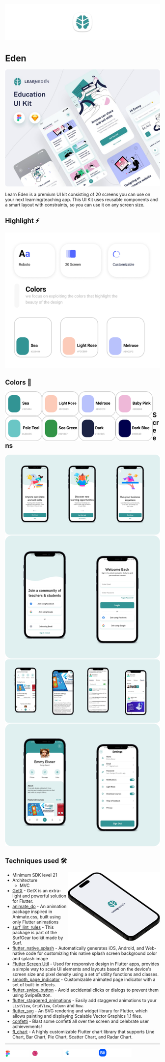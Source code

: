 [<img src="screenshots/app_logo.png"/>]()

# Eden
<img src="screenshots/Mockup.png">

Learn Eden is a premium UI kit consisting of 20 screens you can use on your next learning/teaching app. This UI Kit uses reusable components and a smart layout with constraints, so you can use it on any screen size.

## Highlight ⚡
![edan](screenshots/Heighlight.png)

## Colors 🎨
<img width="120" align="left" src="screenshots/color.png"/>
<img width="120" align="left" src="screenshots/color2.png"/>
<img width="120" align="left" src="screenshots/color3.png"/>
<img width="120" align="left" src="screenshots/color4.png"/>
<img width="120" align="left" src="screenshots/color5.png"/>
<img width="120" align="left" src="screenshots/color6.png"/>
<img width="120" align="left" src="screenshots/color7.png"/>
<img width="120" align="left" src="screenshots/color8.png"/>

<br>
<br/>


## Screens
![Frame_1](screenshots/Frame_1.png)
![Frame_2](screenshots/Frame_2.png)
![Frame_3](screenshots/Frame_3.png)
![Frame_4](screenshots/Frame_4.png)


## Techniques used 🛠️

<img width="300" align="right" src="screenshots/logo.png" alt="preview" />

- Minimum SDK level 21
- Architecture
    - MVC
- [GetX](https://pub.dev/packages/get) - GetX is an extra-light and powerful solution for Flutter.
- [animate_do](https://pub.dev/packages/animate_do) - An animation package inspired in Animate.css, built using only Flutter animations
- [surf_lint_rules](https://pub.dev/packages/surf_lint_rules) - This package is part of the SurfGear toolkit made by Surf.
- [flutter_native_splash](https://pub.dev/packages/flutter_native_splash) - Automatically generates iOS, Android, and Web-native code for customizing this native splash screen background color and splash image
- [Flutter Screen Util](https://pub.dev/packages/flutter_screenutil) - Used for responsive design in Flutter apps, provides a simple way to scale UI elements and layouts based on the device's screen size and pixel density using a set of utility functions and classes.
- [smooth_page_indicator](https://pub.dev/packages/smooth_page_indicator) - Customizable animated page indicator with a set of built-in effects.
- [flutter_swipe_button](https://pub.dev/packages/flutter_swipe_button) - Avoid accidental clicks or dialogs to prevent them using SwipeButton.
- [flutter_staggered_animations](https://pub.dev/packages/flutter_staggered_animations) - Easily add staggered animations to your `ListView`, `GridView`, `Column` and `Row`.
- [flutter_svg](https://pub.dev/packages/flutter_svg) - An SVG rendering and widget library for Flutter, which allows painting and displaying Scalable Vector Graphics 1.1 files.
- [confetti](https://pub.dev/packages/confetti) - Blast some confetti all over the screen and celebrate user achievements!
- [fl_chart](https://pub.dev/packages/fl_chart) - A highly customizable Flutter chart library that supports Line Chart, Bar Chart, Pie Chart, Scatter Chart, and Radar Chart.

---

<img src="screenshots/figma_not_available.png" width="80"> <img src="screenshots/dribbble_not_available.png" width="100"> <img src="screenshots/flutter_ui_dev_not_available.png" width="110"> [<img src="screenshots/behance.png" width="110">](https://www.behance.net/gallery/109551783/Learn-Eden-Education-UI-Kit)
